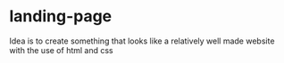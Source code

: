 # landing-page
Idea is to create something that looks like a relatively well made website with the use of html and css
